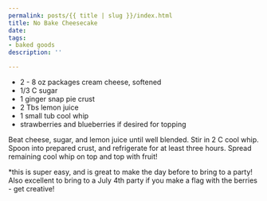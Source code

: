 ```yaml
---
permalink: posts/{{ title | slug }}/index.html
title: No Bake Cheesecake
date: 
tags:
- baked goods
description: ''

---
```

* 2 - 8 oz packages cream cheese, softened
* 1/3 C sugar
* 1 ginger snap pie crust
* 2 Tbs lemon juice
* 1 small tub cool whip
* strawberries and blueberries if desired for topping

Beat cheese, sugar, and lemon juice until well blended. Stir in 2 C cool whip. Spoon into prepared crust, and refrigerate for at least three hours. Spread remaining cool whip on top and top with fruit!

\*this is super easy, and is great to make the day before to bring to a party! Also excellent to bring to a July 4th party if you make a flag with the berries - get creative!